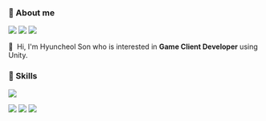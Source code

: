
### 🤞 About me
<p>
  <a href="mailto:iscowkite@gmail.com" target="_blank"><img src="https://img.shields.io/badge/comgod98@gmail.com-EA4335?style=flat-square&logo=Gmail&logoColor=white"/></a>
  <a href="https://toward-the-future.tistory.com" target="_blank"><img src="https://img.shields.io/badge/Tistory-eb531f?style=flat-square&logo=tistory&logoColor=white"/></a>
  <a href="https://www.youtube.com/@coMGod98" target="_blank"><img src="https://img.shields.io/badge/Youtube-FF0000?style=flat-square&logo=youtube&logoColor=white"/></a>
</p>

<p>
  👋&nbsp; Hi, I'm Hyuncheol Son who is interested in <b>Game Client Developer</b> using Unity.
</p>


### 💪 Skills
<p>
  <img src="https://img.shields.io/badge/unity-black?style=for-the-badge&logo=unity&logoColor=FFFFFF"/>
</p>
<p>
  <img src="https://img.shields.io/badge/unity-black?style=for-the-badge&logo=unity&logoColor=white"/>
  <img src="https://img.shields.io/badge/C-A8B9CC?style=for-the-badge&logo=c&logoColor=white"/>
  <img src="https://img.shields.io/badge/C-61DAFB?style=for-the-badge&logo=React&logoColor=white"/>
</p>
